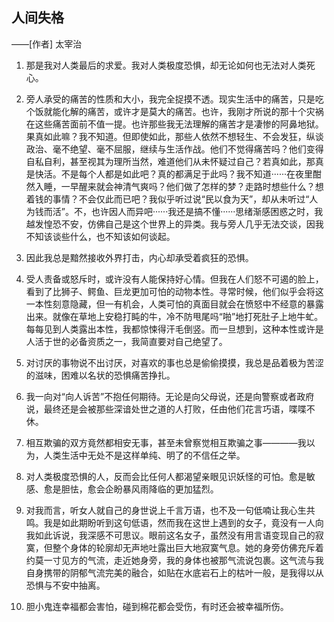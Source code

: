 ## 人间失格

——[作者] 太宰治

1. 那是我对人类最后的求爱。我对人类极度恐惧，却无论如何也无法对人类死心。

2. 旁人承受的痛苦的性质和大小，我完全捉摸不透。现实生活中的痛苦，只是吃个饭就能化解的痛苦，或许才是莫大的痛苦。也许，我刚才所说的那十个灾祸在这些痛苦面前不值一提。也许那些我无法理解的痛苦才是凄惨的阿鼻地狱。果真如此嘛？我不知道。但即使如此，那些人依然不想轻生、不会发狂，纵谈政治、毫不绝望、毫不屈服，继续与生活作战。他们不觉得痛苦吗？他们变得自私自利，甚至视其为理所当然，难道他们从未怀疑过自己？若真如此，那真是快活。不是每个人都是如此吧？真的都满足于此吗？我不知道······在夜里酣然入睡，一早醒来就会神清气爽吗？他们做了怎样的梦？走路时想些什么？想着钱的事情？不会仅此而已吧？我似乎听过说“民以食为天”，却从未听过“人为钱而活”。不，也许因人而异吧······我还是搞不懂······思绪渐感困惑之时，我越发惶恐不安，仿佛自己是这个世界上的异类。我与旁人几乎无法交谈，因我不知该谈些什么，也不知该如何谈起。

3. 因此我总是黯然接收外界打击，内心却承受着疯狂的恐惧。

4. 受人责备或怒斥时，或许没有人能保持好心情。但我在人们怒不可遏的脸上，看到了比狮子、鳄鱼、巨龙更加可怕的动物本性。寻常时候，他们似乎会将这一本性刻意隐藏，但一有机会，人类可怕的真面目就会在愤怒中不经意的暴露出来。就像在草地上安稳打盹的牛，冷不防甩尾吗“啪”地打死肚子上地牛虻。每每见到人类露出本性，我都惊悚得汗毛倒竖。而一旦想到，这种本性或许是人活于世的必备资质之一，我简直要对自己绝望了。

5. 对讨厌的事物说不出讨厌，对喜欢的事也总是偷偷摸摸，我总是品着极为苦涩的滋味，困难以名状的恐惧痛苦挣扎。

6. 我一向对“向人诉苦”不抱任何期待。无论是向父母说，还是向警察或者政府说，最终还是会被那些深谙处世之道的人打败，任由他们花言巧语，喋喋不休。

7. 相互欺骗的双方竟然都相安无事，甚至未曾察觉相互欺骗之事————我以为，人类生活中无处不是这样单纯、明了的不信任之举。

8. 对人类极度恐惧的人，反而会比任何人都渴望亲眼见识妖怪的可怕。愈是敏感、愈是胆怯，愈会企盼暴风雨降临的更加猛烈。

9. 对我而言，听女人就自己的身世说上千言万语，也不及一句低喃让我心生共鸣。我是如此期盼听到这句低语，然而我在这世上遇到的女子，竟没有一人向我如此诉说，我深感不可思议。眼前这名女子，虽然没有用言语变现自己的寂寞，但整个身体的轮廓却无声地吐露出巨大地寂寞气息。她的身旁仿佛充斥着约莫一寸见方的气流，走近她身旁，我的身体也被那气流说包裹。这气流与我自身携带的阴郁气流完美的融合，如贴在水底岩石上的枯叶一般，是我得以从恐惧与不安中抽离。

10. 胆小鬼连幸福都会害怕，碰到棉花都会受伤，有时还会被幸福所伤。